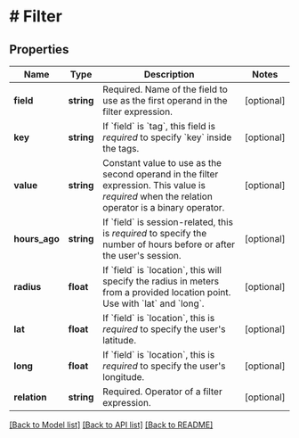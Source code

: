 # # Filter

## Properties

Name | Type | Description | Notes
------------ | ------------- | ------------- | -------------
**field** | **string** | Required. Name of the field to use as the first operand in the filter expression. | [optional]
**key** | **string** | If &#x60;field&#x60; is &#x60;tag&#x60;, this field is *required* to specify &#x60;key&#x60; inside the tags. | [optional]
**value** | **string** | Constant value to use as the second operand in the filter expression. This value is *required* when the relation operator is a binary operator. | [optional]
**hours_ago** | **string** | If &#x60;field&#x60; is session-related, this is *required* to specify the number of hours before or after the user&#39;s session. | [optional]
**radius** | **float** | If &#x60;field&#x60; is &#x60;location&#x60;, this will specify the radius in meters from a provided location point. Use with &#x60;lat&#x60; and &#x60;long&#x60;. | [optional]
**lat** | **float** | If &#x60;field&#x60; is &#x60;location&#x60;, this is *required* to specify the user&#39;s latitude. | [optional]
**long** | **float** | If &#x60;field&#x60; is &#x60;location&#x60;, this is *required* to specify the user&#39;s longitude. | [optional]
**relation** | **string** | Required. Operator of a filter expression. | [optional]

[[Back to Model list]](../../README.md#models) [[Back to API list]](../../README.md#endpoints) [[Back to README]](../../README.md)
